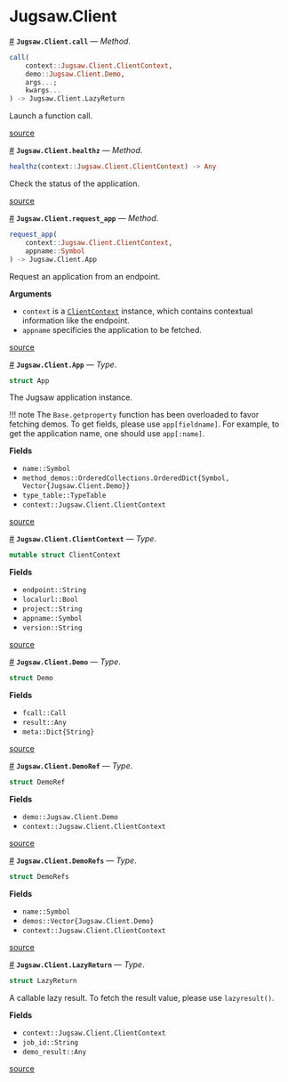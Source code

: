 


<a id='Jugsaw.Client'></a>

<a id='Jugsaw.Client-1'></a>

# Jugsaw.Client

<a id='Jugsaw.Client.call-Tuple{Jugsaw.Client.ClientContext, Jugsaw.Client.Demo, Vararg{Any}}' href='#Jugsaw.Client.call-Tuple{Jugsaw.Client.ClientContext, Jugsaw.Client.Demo, Vararg{Any}}'>#</a>
**`Jugsaw.Client.call`** &mdash; *Method*.



```julia
call(
    context::Jugsaw.Client.ClientContext,
    demo::Jugsaw.Client.Demo,
    args...;
    kwargs...
) -> Jugsaw.Client.LazyReturn

```

Launch a function call.


<a target='_blank' href='https://github.com/Jugsaw/Jugsaw.jl/blob/3f8617b5f39a3d09a586bcd16fe9f7fdcd73327c/src/jl/Jugsaw/src/client/remotecall.jl#L44' class='documenter-source'>source</a><br>

<a id='Jugsaw.Client.healthz-Tuple{Jugsaw.Client.ClientContext}' href='#Jugsaw.Client.healthz-Tuple{Jugsaw.Client.ClientContext}'>#</a>
**`Jugsaw.Client.healthz`** &mdash; *Method*.



```julia
healthz(context::Jugsaw.Client.ClientContext) -> Any

```

Check the status of the application.


<a target='_blank' href='https://github.com/Jugsaw/Jugsaw.jl/blob/3f8617b5f39a3d09a586bcd16fe9f7fdcd73327c/src/jl/Jugsaw/src/client/remotecall.jl#L93' class='documenter-source'>source</a><br>

<a id='Jugsaw.Client.request_app-Tuple{Jugsaw.Client.ClientContext, Symbol}' href='#Jugsaw.Client.request_app-Tuple{Jugsaw.Client.ClientContext, Symbol}'>#</a>
**`Jugsaw.Client.request_app`** &mdash; *Method*.



```julia
request_app(
    context::Jugsaw.Client.ClientContext,
    appname::Symbol
) -> Jugsaw.Client.App

```

Request an application from an endpoint.

**Arguments**

  * `context` is a [`ClientContext`](JugsawClient.md#Jugsaw.Client.ClientContext) instance, which contains contextual information like the endpoint.
  * `appname` specificies the application to be fetched.


<a target='_blank' href='https://github.com/Jugsaw/Jugsaw.jl/blob/3f8617b5f39a3d09a586bcd16fe9f7fdcd73327c/src/jl/Jugsaw/src/client/remotecall.jl#L19' class='documenter-source'>source</a><br>

<a id='Jugsaw.Client.App' href='#Jugsaw.Client.App'>#</a>
**`Jugsaw.Client.App`** &mdash; *Type*.



```julia
struct App
```

The Jugsaw application instance.

!!! note
    The `Base.getproperty` function has been overloaded to favor fetching demos. To get fields, please use `app[fieldname]`. For example, to get the application name, one should use `app[:name]`.


**Fields**

  * `name::Symbol`
  * `method_demos::OrderedCollections.OrderedDict{Symbol, Vector{Jugsaw.Client.Demo}}`
  * `type_table::TypeTable`
  * `context::Jugsaw.Client.ClientContext`


<a target='_blank' href='https://github.com/Jugsaw/Jugsaw.jl/blob/3f8617b5f39a3d09a586bcd16fe9f7fdcd73327c/src/jl/Jugsaw/src/client/Core.jl#L106' class='documenter-source'>source</a><br>

<a id='Jugsaw.Client.ClientContext' href='#Jugsaw.Client.ClientContext'>#</a>
**`Jugsaw.Client.ClientContext`** &mdash; *Type*.



```julia
mutable struct ClientContext
```

**Fields**

  * `endpoint::String`
  * `localurl::Bool`
  * `project::String`
  * `appname::Symbol`
  * `version::String`


<a target='_blank' href='https://github.com/Jugsaw/Jugsaw.jl/blob/3f8617b5f39a3d09a586bcd16fe9f7fdcd73327c/src/jl/Jugsaw/src/client/Core.jl#L1' class='documenter-source'>source</a><br>

<a id='Jugsaw.Client.Demo' href='#Jugsaw.Client.Demo'>#</a>
**`Jugsaw.Client.Demo`** &mdash; *Type*.



```julia
struct Demo
```

**Fields**

  * `fcall::Call`
  * `result::Any`
  * `meta::Dict{String}`


<a target='_blank' href='https://github.com/Jugsaw/Jugsaw.jl/blob/3f8617b5f39a3d09a586bcd16fe9f7fdcd73327c/src/jl/Jugsaw/src/client/Core.jl#L17' class='documenter-source'>source</a><br>

<a id='Jugsaw.Client.DemoRef' href='#Jugsaw.Client.DemoRef'>#</a>
**`Jugsaw.Client.DemoRef`** &mdash; *Type*.



```julia
struct DemoRef
```

**Fields**

  * `demo::Jugsaw.Client.Demo`
  * `context::Jugsaw.Client.ClientContext`


<a target='_blank' href='https://github.com/Jugsaw/Jugsaw.jl/blob/3f8617b5f39a3d09a586bcd16fe9f7fdcd73327c/src/jl/Jugsaw/src/client/Core.jl#L34' class='documenter-source'>source</a><br>

<a id='Jugsaw.Client.DemoRefs' href='#Jugsaw.Client.DemoRefs'>#</a>
**`Jugsaw.Client.DemoRefs`** &mdash; *Type*.



```julia
struct DemoRefs
```

**Fields**

  * `name::Symbol`
  * `demos::Vector{Jugsaw.Client.Demo}`
  * `context::Jugsaw.Client.ClientContext`


<a target='_blank' href='https://github.com/Jugsaw/Jugsaw.jl/blob/3f8617b5f39a3d09a586bcd16fe9f7fdcd73327c/src/jl/Jugsaw/src/client/Core.jl#L62' class='documenter-source'>source</a><br>

<a id='Jugsaw.Client.LazyReturn' href='#Jugsaw.Client.LazyReturn'>#</a>
**`Jugsaw.Client.LazyReturn`** &mdash; *Type*.



```julia
struct LazyReturn
```

A callable lazy result. To fetch the result value, please use `lazyresult()`.

**Fields**

  * `context::Jugsaw.Client.ClientContext`
  * `job_id::String`
  * `demo_result::Any`


<a target='_blank' href='https://github.com/Jugsaw/Jugsaw.jl/blob/3f8617b5f39a3d09a586bcd16fe9f7fdcd73327c/src/jl/Jugsaw/src/client/remotecall.jl#L2' class='documenter-source'>source</a><br>

